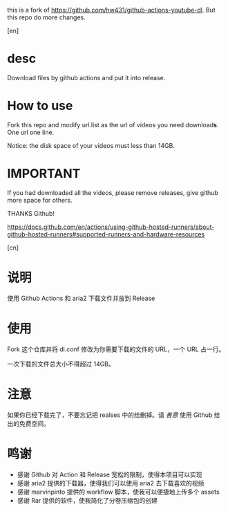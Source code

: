 this is a fork of https://github.com/hw431/github-actions-youtube-dl. But this repo do more changes.

[en]

# desc

Download files by github actions and put it into release.

# How to use

Fork this repo and modify url.list as the url of videos you need download**s**. One url one line.

Notice: the disk space of your videos must less than 14GB.

# IMPORTANT

If you had downloaded all the videos, please remove releases, give github more space for others.

THANKS Github!

https://docs.github.com/en/actions/using-github-hosted-runners/about-github-hosted-runners#supported-runners-and-hardware-resources

[cn]

# 说明

使用 Github Actions 和 aria2 下载文件并放到 Release

# 使用

Fork 这个仓库并将 dl.conf 修改为你需要下载的文件的 URL，一个 URL 占一行。

一次下载的文件总大小不得超过 14GB。

# 注意

如果你已经下载完了，不要忘记把 realses 中的给删掉。请 *善意* 使用 Github 给出的免费空间。

# 鸣谢

- 感谢 Github 对 Action 和 Release 宽松的限制，使得本项目可以实现
- 感谢 aria2 提供的下载器，使得我们可以使用 aria2 去下载喜欢的视频
- 感谢 marvinpinto 提供的 workflow 脚本，使我可以便捷地上传多个 assets
- 感谢 Rar 提供的软件，使我简化了分卷压缩包的创建